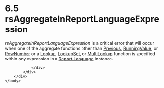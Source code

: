 <html dir="LTR" xmlns:mshelp="http://msdn.microsoft.com/mshelp" xmlns:ddue="http://ddue.schemas.microsoft.com/authoring/2003/5" xmlns:xlink="http://www.w3.org/1999/xlink" xmlns:tool="http://www.microsoft.com/tooltip">
    <head>
        <meta http-equiv="Content-Type" content="text/html; CHARSET=utf-8"></meta>
        <meta name="save" content="history"></meta>
        <title>6.5 rsAggregateInReportLanguageExpression</title>
        <xml>
            <mshelp:toctitle title="6.5 rsAggregateInReportLanguageExpression"></mshelp:toctitle>
            <mshelp:rltitle title="[MS-RDL]: rsAggregateInReportLanguageExpression"></mshelp:rltitle>
            <mshelp:keyword index="A" term="5d4c367a-47c8-4719-a5ea-7ef37381d429"></mshelp:keyword>
            <mshelp:attr name="DCSext.ContentType" value="open specification"></mshelp:attr>
            <mshelp:attr name="AssetID" value="5d4c367a-47c8-4719-a5ea-7ef37381d429"></mshelp:attr>
            <mshelp:attr name="TopicType" value="kbRef"></mshelp:attr>
            <mshelp:attr name="DCSext.Title" value="[MS-RDL]: rsAggregateInReportLanguageExpression" />
        </xml>
    </head>
    <body>
        <div id="header">
            <h1 class="heading">6.5 rsAggregateInReportLanguageExpression</h1>
        </div>
        <div id="mainSection">
            <div id="mainBody">
                <div id="allHistory" class="saveHistory"></div>
                <div id="sectionSection0" class="section" name="collapseableSection">
                    

<p><i>rsAggregateInReportLanguageExpression</i> is a critical
error that will occur when one of the aggregate functions other than <a href="3e1da2a1-547f-4b00-b88e-62847bea3419.htm">Previous</a>, <a href="d87b6538-477f-4292-a3dd-a5774142bec6.htm">RunningValue</a>, or <a href="5246ac2c-9de7-42a2-9b5a-73484f9fe73b.htm">RowNumber</a> or a <a href="f7cfa0a3-695f-496c-ac72-e4f865e2803a.htm">Lookup</a>, <a href="def44c38-e9cc-449b-87fc-72a95ef1c8fb.htm">LookupSet</a>, or <a href="5b2699f6-8b46-40d7-9a92-0d23132d3d08.htm">MultiLookup</a> function is
specified within any expression in a <a href="fb9b0139-e164-4161-9fe5-ab1ae5c3730f.htm">Report.Language</a> instance. </p>


                </div>
            </div>
        </div>
    </body>
</html>